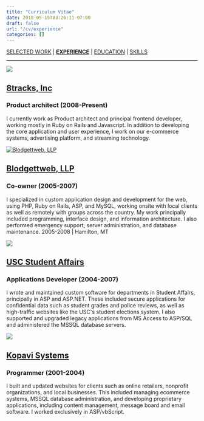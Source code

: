 ```yaml
---
title: "Curriculum Vitae"
date: 2018-05-15T03:26:11-07:00
draft: false
url: "/cv/experience"
categories: []
---
```


<div class="center cv_menu">
  <a href="/cv#work">SELECTED WORK</a> |
  <a href="/cv/experience"><strong>EXPERIENCE</strong></a> |
  <a href="/cv/education">EDUCATION</a> |
  <a href="/cv/skills">SKILLS</a>
  <br />
</div>

---

[![](/img/sites/8tracks-biz-thumb.png#thumbnail)](http://www.8tracks.com/) 
## [8tracks, Inc](http://8tracks.com/)
### Product architect (2008-Present)

I currently work as Product architect and principal frontend developer, working mostly in Ruby on Rails and Javascript. In addition to developing the core application and user experience, I work on our e-commerce systems, advertising platform, and streaming technology.


[![Blodgettweb, LLP](/img/sites/blodgettweb-thumb.png#thumbnail)](http://www.blodgettweb.com/) 
## [Blodgettweb, LLP](http://www.blodgettweb.com/)
### Co-owner (2005-2007)

I specialized in custom application design and development for the web, using PHP, Ruby on Rails, ASP, and MySQL, working onsite with local clients as well as remotely with groups across the country. My work principally included programming, interface design, and information architecture. I also performed emergency support, server administration, and database maintenance. 2005-2008 | Hamilton, MT


[![](/img/sites/sait-thumb.png#thumbnail)](http://sait.usc.edu/) 
## [USC Student Affairs](http://sait.usc.edu/)
### Applications Developer (2004-2007)

I wrote and maintained custom software for departments in Student Affairs, principally in ASP and ASP.NET. These included secure applications for confidential data such as student grades and police reviews, as well as high-traffic websites like the USC's student elections system. I also supported and upgraded legacy applications from MS Access to ASP/SQL and administered the MSSQL database servers.


[![](/img/sites/kopavi-thumb.png#thumbnail)](http://www.kopavi.com/) 
## [Kopavi Systems](http://www.kopavi.com/)
### Programmer (2001-2004)

I built and updated websites for clients such as online retailers, nonprofit organizations, and local businesses. This included managing ecommerce systems, MSSQL database administration, and developing proprietary applications, including content management, message board and email software. I worked exclusively in ASP/vbScript.
